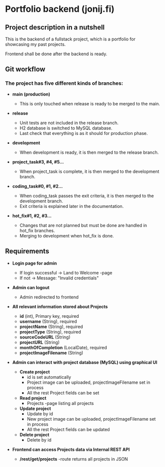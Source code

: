 # Portfolio backend (jonij.fi)
## Project description in a nutshell

This is the backend of a fullstack project, which is a portfolio for showcasing my past projects.

Frontend shall be done after the backend is ready.

## Git workflow

### The project has five different kinds of branches:
- **main (production)**
  - This is only touched when release is ready to be merged to the main.
  
- **release**
  - Unit tests are  not included in the release branch.
  - H2 database is switched to MySQL database.
  - Last check that everything is as it should for production phase.
  
- **development**
  - When development is ready, it is then merged to the release branch.
  
- **project_task#3, #4, #5...**
  - When project_task is complete, it is then merged to the development branch.
  
- **coding_task#0, #1, #2...**
  - When coding_task passes the exit criteria, it is then merged to the development branch.
  - Exit criteria is explained later in the documentation.
  
- **hot_fix#1, #2, #3...**
  - Changes that are not planned but must be done are handled in hot_fix branches.
  - Merging to development when hot_fix is done.
  

## Requirements

- **Login page for admin**
  - If login successful &rarr; Land to Welcome -page
  - If not &rarr; Message: "Invalid credentials"


- **Admin can logout**
  - Admin redirected to frontend


- **All relevant information stored about Projects**
  - **id** (int), Primary key, required
  - **username** (String), required
  - **projectName** (String), required
  - **projectType** (String), required
  - **sourceCodeURL** (String)
  - **projectURL** (String)
  - **monthOfCompletion** (LocalDate), required
  - **projectImageFilename** (String)


- **Admin can interact with project database (MySQL) using graphical UI** 
  - **Create project**
    - id is set automatically
    - Project image can be uploaded, projectImageFilename set in process
    - All the rest Project fields can be set
  - **Read project**
    - Projects -page listing all projects
  - **Update project**
    - Update by id
    - New project image can be uploaded, projectImageFilename set in process
    - All the rest Project fields can be updated
  - **Delete project**
    - Delete by id


- **Frontend can access Projects data via Internal REST API**
  - **/rest/get/projects** -route returns all projects in JSON





